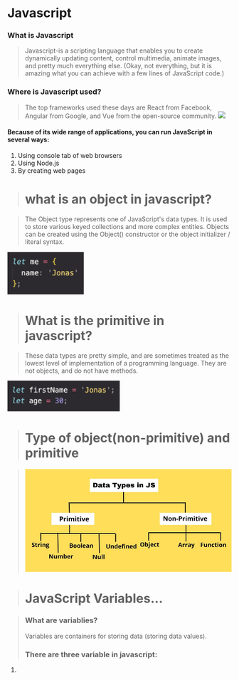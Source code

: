 # Javascript
### What is Javascript
> Javascript-is a scripting language that enables you to create dynamically updating content, control multimedia, animate images, and pretty much everything else. (Okay, not everything, but it is amazing what you can achieve with a few lines of JavaScript code.)
### Where is Javascript used?
> The top frameworks used these days are React from Facebook, Angular from Google, and Vue from the open-source community.
![](https://res.cloudinary.com/practicaldev/image/fetch/s--Jp5LnUnM--/c_limit%2Cf_auto%2Cfl_progressive%2Cq_auto%2Cw_880/https://dev-to-uploads.s3.amazonaws.com/uploads/articles/3d7w6eebioa2uh0zg2ts.jpg)

#### **Because of its wide range of applications, you can run JavaScript in several ways:**

1. Using console tab of web browsers
2. Using Node.js
3. By creating web pages

> # what is an object in javascript?

>The Object type represents one of JavaScript's data types. It is used to store various keyed collections and more complex entities. Objects can be created using the Object() constructor or the object initializer / literal syntax.

![](/images/Screenshot_3.png)

> # What is the primitive in javascript?

>These data types are pretty simple, and are sometimes treated as the lowest level of implementation of a programming language. They are not objects, and do not have methods.

![](/images/Screenshot_4.png)

> # Type of object(non-primitive) and primitive

> ![](/images/Types-of-data-types-in-JS.jpg)

> # JavaScript Variables...

> ### What are variablies?
>Variables are containers for storing data (storing data values).
>### There are three variable in javascript:
1. 